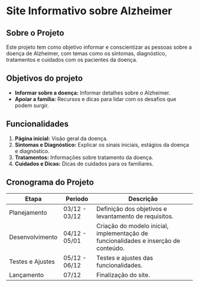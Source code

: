 # Site Informativo sobre Alzheimer  

## Sobre o Projeto  
Este projeto tem como objetivo informar e conscientizar as pessoas sobre a doença de Alzheimer, com temas como os sintomas, diagnóstico, tratamentos e cuidados com os pacientes da doença.  

## Objetivos do projeto
- **Informar sobre a doença:** Informar detalhes sobre o Alzheimer.  
- **Apoiar a família:** Recursos e dicas para lidar com os desafios que podem surgir.

## Funcionalidades  
1. **Página inicial:** Visão geral da doença.  
2. **Sintomas e Diagnóstico:** Explicar os sinais iniciais, estágios da doença e diagnóstico.  
3. **Tratamentos:** Informações sobre tratamento da doença.  
4. **Cuidados e Dicas:** Dicas de cuidados para os familiares.

## Cronograma do Projeto  
| Etapa              | Período       | Descrição                                                                           |
|--------------------|---------------|-------------------------------------------------------------------------------------|
| Planejamento       | 03/12 - 03/12 | Definição dos objetivos e levantamento de requisitos.                               |
| Desenvolvimento    | 04/12 - 05/01 | Criação do modelo inicial, implementação de funcionalidades e inserção de conteúdo. |
| Testes e Ajustes   | 05/12 - 06/12 | Testes e ajustes das funcionalidades.                                               |
| Lançamento         | 07/12         | Finalização do site.                                                                |
